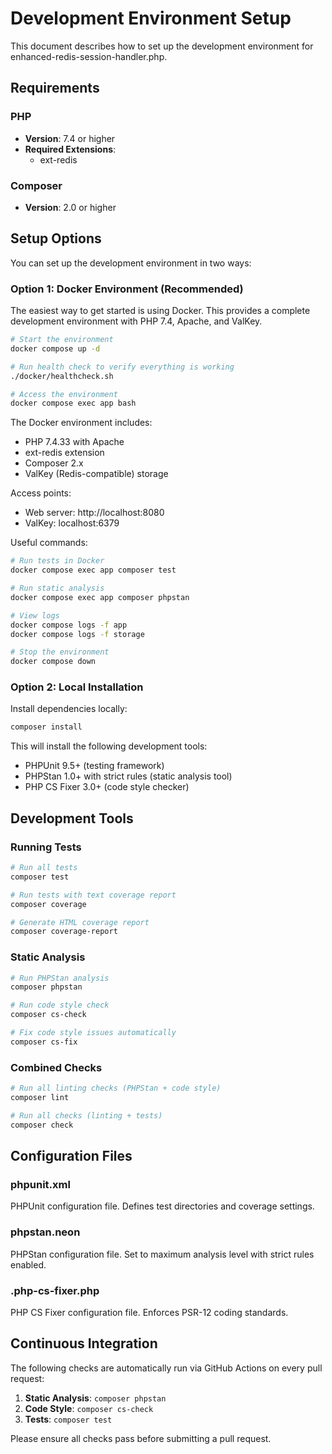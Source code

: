 # Development Environment Setup

This document describes how to set up the development environment for enhanced-redis-session-handler.php.

## Requirements

### PHP
- **Version**: 7.4 or higher
- **Required Extensions**:
  - ext-redis

### Composer
- **Version**: 2.0 or higher

## Setup Options

You can set up the development environment in two ways:

### Option 1: Docker Environment (Recommended)

The easiest way to get started is using Docker. This provides a complete development environment with PHP 7.4, Apache, and ValKey.

```bash
# Start the environment
docker compose up -d

# Run health check to verify everything is working
./docker/healthcheck.sh

# Access the environment
docker compose exec app bash
```

The Docker environment includes:
- PHP 7.4.33 with Apache
- ext-redis extension
- Composer 2.x
- ValKey (Redis-compatible) storage

Access points:
- Web server: http://localhost:8080
- ValKey: localhost:6379

Useful commands:
```bash
# Run tests in Docker
docker compose exec app composer test

# Run static analysis
docker compose exec app composer phpstan

# View logs
docker compose logs -f app
docker compose logs -f storage

# Stop the environment
docker compose down
```

### Option 2: Local Installation

Install dependencies locally:

```bash
composer install
```

This will install the following development tools:
- PHPUnit 9.5+ (testing framework)
- PHPStan 1.0+ with strict rules (static analysis tool)
- PHP CS Fixer 3.0+ (code style checker)

## Development Tools

### Running Tests

```bash
# Run all tests
composer test

# Run tests with text coverage report
composer coverage

# Generate HTML coverage report
composer coverage-report
```

### Static Analysis

```bash
# Run PHPStan analysis
composer phpstan

# Run code style check
composer cs-check

# Fix code style issues automatically
composer cs-fix
```

### Combined Checks

```bash
# Run all linting checks (PHPStan + code style)
composer lint

# Run all checks (linting + tests)
composer check
```

## Configuration Files

### phpunit.xml
PHPUnit configuration file. Defines test directories and coverage settings.

### phpstan.neon
PHPStan configuration file. Set to maximum analysis level with strict rules enabled.

### .php-cs-fixer.php
PHP CS Fixer configuration file. Enforces PSR-12 coding standards.

## Continuous Integration

The following checks are automatically run via GitHub Actions on every pull request:

1. **Static Analysis**: `composer phpstan`
2. **Code Style**: `composer cs-check`
3. **Tests**: `composer test`

Please ensure all checks pass before submitting a pull request.

